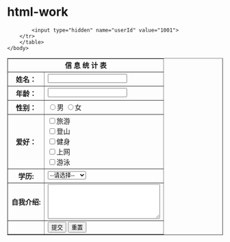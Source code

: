 # html-work
<!DOCTYPE html>
<html>
	<head>
		<meta charset="utf-8" />
		<title></title>
	</head>
	<body>
		<table border="1">
		<tr>
			<td colspan="2" align="center">
			<b>信 息 统 计 表</b></td>
		</tr>
		<tr>
			<th>姓名：</th>
		<td><input type="text" name="userName"></td>
		</tr>
		<tr>
			<th>年龄：</th>
		<td><input type="password" name="Age"></td>
		</tr>
		<tr>
			<th>性别：</th>
			<td><input type="radio" name="sex" value="1">男     
			<input type="radio" name="sex" value="0">女</td>
		</tr>
		<tr>
		<th>爱好：</th>
		    <td>
				<input type="checkbox" name="hobby" value="1">旅游<br>
				<input type="checkbox" name="hobby" value="2">登山<br>
				<input type="checkbox" name="hobby" value="3">健身<br>
				<input type="checkbox" name="hobby" value="4">上网<br>
				<input type="checkbox" name="hobby" value="5">游泳	
			</td>
		</tr>
		<tr>
			<th>学历:</th>
			<td>
				<select name="degree">
							<option value="">--请选择--</option>    
							<option value="1">专科</option>    
							<option value="2">本科</option>    
							<option value="3">硕士</option>    
							<option value="4">博士及以上</option>
						</select>
			</td>
		</tr>
		<tr>
			<th>自我介绍:</th>
			<td><textarea name="comment" rows="5" cols="30"></textarea></td>
	    </tr>
		<tr>
			<th> </th>
			<td><input type="submit" value="提交">
			<input type="reset" value="重置"></td>
			
			<input type="hidden" name="userId" value="1001">
		</tr>
		</table>
	</body>
</html>
